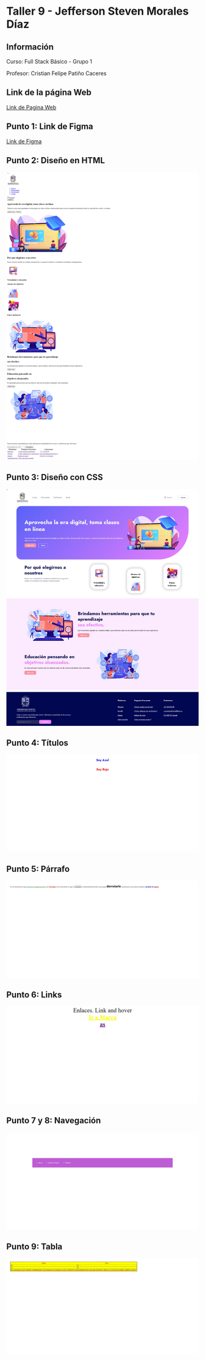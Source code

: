 <h1>Taller 9 - Jefferson Steven Morales Díaz</h1>

<h2>Información</h2>
<p>Curso: Full Stack Básico - Grupo 1</p>
<p>Profesor: Cristian Felipe Patiño Caceres</p>
<h2>Link de la página Web</h2>
<a href="https://jeros1997.github.io/taller-9-full-stack/">Link de Pagina Web </a>



<h2>Punto 1: Link de Figma</h2>
<a href="https://www.figma.com/file/Y91ezO71b1I96rVYWAvMd5/Jefferson-Steven-Morales-D%C3%ADaz?type=design&node-id=0%3A1&mode=design&t=k86MOAni6foemsKl-1">Link de Figma</a>

<h2>Punto 2: Diseño en HTML</h2>
<img src="./public/images/punto-2.png" alt="punto 2">

<h2>Punto 3: Diseño con CSS</h2>
<img src="./public/images/punto-3.jpeg" alt="punto 3">

<h2>Punto 4: Títulos</h2>
<img src="./public/images/punto-4.jpeg" alt="punto 4">

<h2>Punto 5: Párrafo</h2>
<img src="./public/images/punto-5.jpeg" alt="punto 5">

<h2>Punto 6: Links</h2>
<img src="./public/images/punto-6.jpeg" alt="punto 6">

<h2>Punto 7 y 8: Navegación</h2>
<img src="./public/images/punto-7-8.jpeg" alt="punto 7-8">

<h2>Punto 9: Tabla</h2>
<img src="./public/images/punto-9.jpeg" alt="punto 9">
